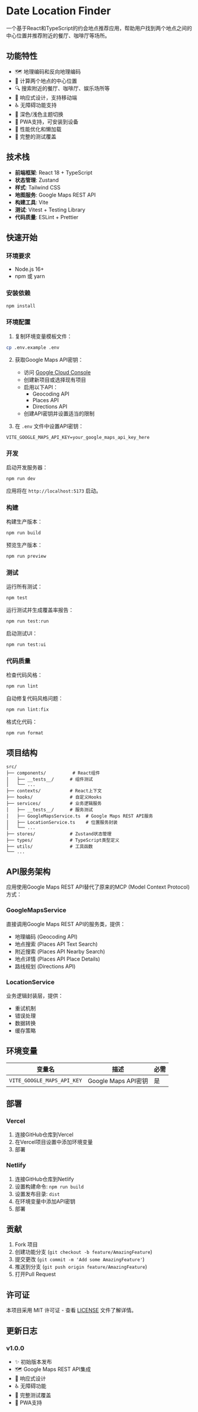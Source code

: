 # Date Location Finder

一个基于React和TypeScript的约会地点推荐应用，帮助用户找到两个地点之间的中心位置并推荐附近的餐厅、咖啡厅等场所。

## 功能特性

- 🗺️ 地理编码和反向地理编码
- 📍 计算两个地点的中心位置
- 🔍 搜索附近的餐厅、咖啡厅、娱乐场所等
- 📱 响应式设计，支持移动端
- ♿ 无障碍功能支持
- 🌙 深色/浅色主题切换
- 📱 PWA支持，可安装到设备
- 🚀 性能优化和懒加载
- 🧪 完整的测试覆盖

## 技术栈

- **前端框架**: React 18 + TypeScript
- **状态管理**: Zustand
- **样式**: Tailwind CSS
- **地图服务**: Google Maps REST API
- **构建工具**: Vite
- **测试**: Vitest + Testing Library
- **代码质量**: ESLint + Prettier

## 快速开始

### 环境要求

- Node.js 16+
- npm 或 yarn

### 安装依赖

```bash
npm install
```

### 环境配置

1. 复制环境变量模板文件：
```bash
cp .env.example .env
```

2. 获取Google Maps API密钥：
   - 访问 [Google Cloud Console](https://console.cloud.google.com/apis/credentials)
   - 创建新项目或选择现有项目
   - 启用以下API：
     - Geocoding API
     - Places API
     - Directions API
   - 创建API密钥并设置适当的限制

3. 在 `.env` 文件中设置API密钥：
```env
VITE_GOOGLE_MAPS_API_KEY=your_google_maps_api_key_here
```

### 开发

启动开发服务器：
```bash
npm run dev
```

应用将在 `http://localhost:5173` 启动。

### 构建

构建生产版本：
```bash
npm run build
```

预览生产版本：
```bash
npm run preview
```

### 测试

运行所有测试：
```bash
npm test
```

运行测试并生成覆盖率报告：
```bash
npm run test:run
```

启动测试UI：
```bash
npm run test:ui
```

### 代码质量

检查代码风格：
```bash
npm run lint
```

自动修复代码风格问题：
```bash
npm run lint:fix
```

格式化代码：
```bash
npm run format
```

## 项目结构

```
src/
├── components/          # React组件
│   ├── __tests__/      # 组件测试
│   └── ...
├── contexts/           # React上下文
├── hooks/              # 自定义Hooks
├── services/           # 业务逻辑服务
│   ├── __tests__/      # 服务测试
│   ├── GoogleMapsService.ts  # Google Maps REST API服务
│   ├── LocationService.ts    # 位置服务封装
│   └── ...
├── stores/             # Zustand状态管理
├── types/              # TypeScript类型定义
├── utils/              # 工具函数
└── ...
```

## API服务架构

应用使用Google Maps REST API替代了原来的MCP (Model Context Protocol) 方式：

### GoogleMapsService
直接调用Google Maps REST API的服务类，提供：
- 地理编码 (Geocoding API)
- 地点搜索 (Places API Text Search)
- 附近搜索 (Places API Nearby Search)
- 地点详情 (Places API Place Details)
- 路线规划 (Directions API)

### LocationService
业务逻辑封装层，提供：
- 重试机制
- 错误处理
- 数据转换
- 缓存策略

## 环境变量

| 变量名 | 描述 | 必需 |
|--------|------|------|
| `VITE_GOOGLE_MAPS_API_KEY` | Google Maps API密钥 | 是 |

## 部署

### Vercel
1. 连接GitHub仓库到Vercel
2. 在Vercel项目设置中添加环境变量
3. 部署

### Netlify
1. 连接GitHub仓库到Netlify
2. 设置构建命令: `npm run build`
3. 设置发布目录: `dist`
4. 在环境变量中添加API密钥
5. 部署

## 贡献

1. Fork 项目
2. 创建功能分支 (`git checkout -b feature/AmazingFeature`)
3. 提交更改 (`git commit -m 'Add some AmazingFeature'`)
4. 推送到分支 (`git push origin feature/AmazingFeature`)
5. 打开Pull Request

## 许可证

本项目采用 MIT 许可证 - 查看 [LICENSE](LICENSE) 文件了解详情。

## 更新日志

### v1.0.0
- ✨ 初始版本发布
- 🗺️ Google Maps REST API集成
- 📱 响应式设计
- ♿ 无障碍功能
- 🧪 完整测试覆盖
- 📱 PWA支持